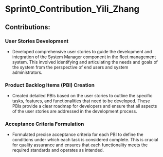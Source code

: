 # Sprint0_Contribution_Yili_Zhang

## Contributions:

### User Stories Development
+ Developed comprehensive user stories to guide the development and integration of the System Manager component in the fleet management system. This involved identifying and articulating the needs and goals of the system from the perspective of end users and system administrators.


### Product Backlog Items (PBI) Creation
+ Created detailed PBIs based on the user stories to outline the specific tasks, features, and functionalities that need to be developed. These PBIs provide a clear roadmap for developers and ensure that all aspects of the user stories are addressed in the development process.


### Acceptance Criteria Formulation
+ Formulated precise acceptance criteria for each PBI to define the conditions under which each task is considered complete. This is crucial for quality assurance and ensures that each functionality meets the required standards and operates as intended.